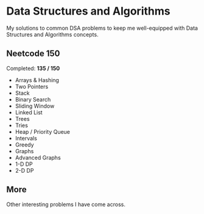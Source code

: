 # Data Structures and Algorithms

My solutions to common DSA problems to keep me well-equipped with Data Structures and Algorithms concepts.

## Neetcode 150

Completed: **135 / 150**

- Arrays & Hashing
- Two Pointers
- Stack
- Binary Search
- Sliding Window
- Linked List
- Trees
- Tries
- Heap / Priority Queue
- Intervals
- Greedy
- Graphs
- Advanced Graphs
- 1-D DP
- 2-D DP

## More

Other interesting problems I have come across.
